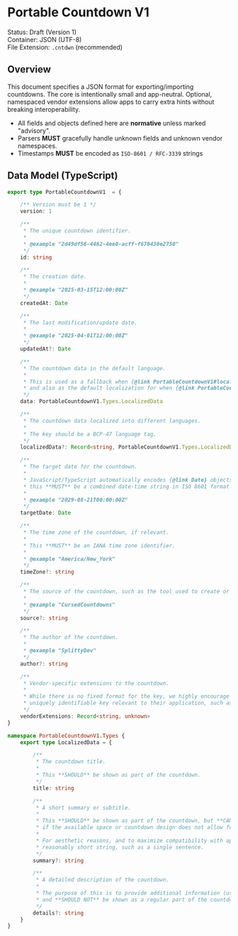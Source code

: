 # Portable Countdown V1

Status: Draft (Version 1)  
Container: JSON (UTF-8)  
File Extension: `.cntdwn` (recommended)  

## Overview

This document specifies a JSON format for exporting/importing countdowns. The core is intentionally small and app-neutral. Optional, namespaced vendor extensions allow apps to carry extra hints without breaking interoperability.

- All fields and objects defined here are **normative** unless marked "advisory".
- Parsers **MUST** gracefully handle unknown fields and unknown vendor namespaces.
- Timestamps **MUST** be encoded as `ISO-8601 / RFC-3339` strings

## Data Model (TypeScript)

```typescript
export type PortableCountdownV1  = {

	/** Version must be 1 */
	version: 1

	/**
	 * The unique countdown identifier.
	 *
	 * @example "2d49df56-4462-4ee0-acff-f670430e2750"
	 */
	id: string

	/**
	 * The creation date.
	 *
	 * @example "2025-03-15T12:00:00Z"
	 */
	createdAt: Date

	/**
	 * The last modification/update date.
	 *
	 * @example "2025-04-01T12:00:00Z"
	 */
	updatedAt?: Date

	/**
	 * The countdown data in the default language.
	 *
	 * This is used as a fallback when {@link PortableCountdownV1#localizedData} does not contain the requested language,
	 * and also as the default localization for when {@link PortableCountdownV1#localizedData} is not provided.
	 */
	data: PortableCountdownV1.Types.LocalizedData

	/**
	 * The countdown data localized into different languages.
	 *
	 * The key should be a BCP-47 language tag.
	 */
	localizedData?: Record<string, PortableCountdownV1.Types.LocalizedData>

	/**
	 * The target date for the countdown.
	 *
	 * JavaScript/TypeScript automatically encodes {@link Date} objects correctly, but for other languages,
	 * this **MUST** be a combined date-time string in ISO 8601 format.
	 *
	 * @example "2029-08-21T00:00:00Z"
	 */
	targetDate: Date

	/**
	 * The time zone of the countdown, if relevant.
	 *
	 * This **MUST** be an IANA time zone identifier.
	 *
	 * @example "America/New_York"
	 */
	timeZone?: string

	/**
	 * The source of the countdown, such as the tool used to create or export it.
	 *
	 * @example "CursedCountdowns"
	 */
	source?: string

	/**
	 * The author of the countdown.
	 *
	 * @example "SplittyDev"
	 */
	author?: string

	/**
	 * Vendor-specific extensions to the countdown.
	 *
	 * While there is no fixed format for the key, we highly encourage vendors to pick a
	 * uniquely identifiable key relevant to their application, such as `com.example.MyApp`.
	 */
	vendorExtensions: Record<string, unknown>
}

namespace PortableCountdownV1.Types {
	export type LocalizedData = {

		/**
		 * The countdown title.
		 *
		 * This **SHOULD** be shown as part of the countdown.
		 */
		title: string

		/**
		 * A short summary or subtitle.
		 *
		 * This **SHOULD** be shown as part of the countdown, but **CAN** be omitted
		 * if the available space or countdown design does not allow for it.
		 *
		 * For aesthetic reasons, and to maximize compatibility with apps, this **SHOULD** be a
		 * reasonably short string, such as a single sentence.
		 */
		summary?: string

		/**
		 * A detailed description of the countdown.
		 *
		 * The purpose of this is to provide additional information (usually as part of a detail view)
		 * and **SHOULD NOT** be shown as a regular part of the countdown interface.
		 */
		details?: string
	}
}
```
